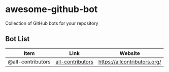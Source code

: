 # awesome-github-bot
Collection of GitHub bots for your repository

## Bot List
| Item | Link | Website |
|------|-----|-----|
| @all-contributors | [all-contributors](https://github.com/all-contributors/all-contributors)| https://allcontributors.org/ |
